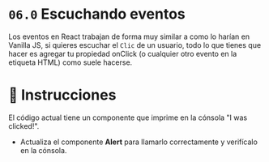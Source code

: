 # `06.0` Escuchando eventos

Los eventos en React trabajan de forma muy similar a como lo harían en Vanilla JS, si quieres escuchar el `Clic` de un usuario, todo lo que tienes que hacer es agregar tu propiedad onClick (o cualquier otro evento en la etiqueta HTML) como suele hacerse.

# :speech_balloon: Instrucciones

El código actual tiene un componente que imprime en la cónsola "I was clicked!".

- Actualiza el componente **Alert** para llamarlo correctamente y verifícalo en la cónsola.



